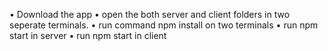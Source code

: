 • Download  the app
• open the both server and client folders in two seperate terminals.
• run command npm install on two terminals
• run npm start in server
• run npm start in client
